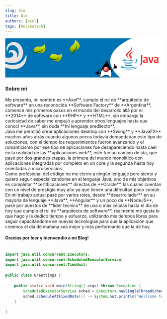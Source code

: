 ```yaml
---
slug: bio
title: Bio
authors: [axel]
tags: [Molokotech]
---
```

![banner](./../../static/img/banner-java.jpg)

### Sobre mi
<div style={{"text-align": "justify"}}>Me presento, mi nombre es **Axel**, cumplo el rol de **arquitecto de software** en una reconocida **Software Factory** de **Argentina**, comencé mis primeros pasos en el mundo del desarrollo allá por el **2014** de software con **PHP** y **HTML**, sin embargo la curiosidad de saber me empujó a aprender otros lenguajes hasta que conocí **Java**, sin duda **mi lenguaje predilecto**.</div>

<div style={{"text-align": "justify"}}>Java me permitió crear aplicaciones desktop con **Swing** y **JavaFX** muchos años atrás cuando algunos pocos todavía demandaban este tipo de soluciones, con el tiempo los requerimientos fueron avanzando y el romanticismo por ese tipo de aplicaciones fue desapareciendo hasta caer en la realidad de las **aplicaciones web**, este fue un camino de ida, que pasó por dos grandes etapas, la primera del mundo monolítico con aplicaciones integradas por completo en un core y la segunda hasta hoy orientadas a microservicios. </div>

<div style={{"text-align": "justify"}}>Como profesional del código no me cierro a ningún lenguaje pero siento y quiero seguir especializandome en el lenguaje Java, uno de mis objetivos es completar **certificaciones** directas de **Oracle**, las cuales cuentan con un nivel de prestigio muy alto ya que tienen una dificultad poco común.</div>

<div style={{"text-align": "justify"}}>En mi trabajo actual pasé por varios roles, desde **desarrollador** en su mayoría de lenguaje **Java**, **Angular** y un poco de **NodeJS**, pasé por puestos de **líder técnico** de una o más células hasta el día de hoy que cumplo el rol de **arquitecto de software**, realmente me gusta lo que hago y le dedico tiempo y esfuerzo, utilizando mis tiempos libres para seguir capacitándome en nuevas tecnologías para que la aplicación que creemos el día de mañana sea mejor y más performante que la de hoy.</div>  

#### Gracias por leer y bienvendio a mi Blog!

~~~java

import java.util.concurrent.Executors;
import java.util.concurrent.ScheduledExecutorService;
import java.util.concurrent.TimeUnit;

public class Greettings {
	
	public static void main(String[] args) throws Exception {
		ScheduledExecutorService sched = Executors.newSingleThreadScheduledExecutor();
		sched.scheduleAtFixedRate(() -> System.out.println("Wellcome to my blog"), 2, 2, TimeUnit.SECONDS); 
	}

}

~~~